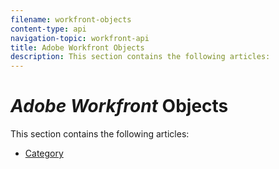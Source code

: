 ```yaml
---
filename: workfront-objects
content-type: api
navigation-topic: workfront-api
title: Adobe Workfront Objects
description: This section contains the following articles:
---
```


# *Adobe Workfront* Objects

This section contains the following articles:

* [Category](../../wf-api/wf-objects/category.md)

